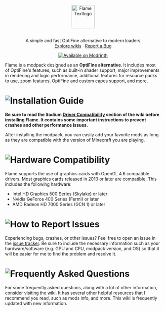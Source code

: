 <div align="center">
  <a href="https://github.com/DKevinn/Flame">
    <img src="https://cdn.modrinth.com/data/cached_images/fa6cbceb545ec5d57bba0cb2d3469a2a9c0dd438.png" alt="Flame Textlogo" height="75">
  </a>
  <br />
  <br />
  <p align="center">
    A simple and fast OptiFine alternative to modern loaders
    <br />
    <a href="https://github.com/DKevinn/Flame/wiki">Explore wikis</a>
    ·
    <a href="https://github.com/DKevinn/Flame/issues">Report a Bug</a>
  </p>
  <a href="https://modrinth.com/modpack/flame"><img src="https://cdn.jsdelivr.net/npm/@intergrav/devins-badges@3/assets/compact/available/modrinth_vector.svg" alt="Available on Modrinth"></a>
</div>

Flame is a modpack designed as an **OptiFine alternative**. It includes most of OptiFine's features, such as built-in shader support, major improvements in rendering and logic performance, additional features for resource packs to use, zoom features, OptiFine and custom capes support, and [more](https://github.com/DKevinn/Flame/wiki/Give-up-OptiFine).
# ![Installation Guide](https://cdn.modrinth.com/data/cached_images/81bf314e71d0695397f9bb166d86bc1a8472a869.png)
**Be sure to read the Sodium [Driver Compatibility](https://github.com/CaffeineMC/sodium/wiki/Driver-Compatibility) section of the wiki before installing Flame. It contains some important instructions to prevent crashes and other performance issues.**

After installing the modpack, you can easily add your favorite mods as long as they are compatible with the version of Minecraft you are playing.
# ![Hardware Compatibility](https://cdn.modrinth.com/data/cached_images/c62d21a72850c07c222fa1327f9d15ebe08a0cc2.png)
Flame supports the use of graphics cards with OpenGL 4.6 compatible drivers. Most graphics cards released in 2010 or later are compatible. This includes the following hardware:
- Intel HD Graphics 500 Series (Skylake) or later
- Nvidia GeForce 400 Series (Fermi) or later
- AMD Radeon HD 7000 Series (GCN 1) or later
# ![How to Report Issues](https://cdn.modrinth.com/data/cached_images/8ccb01fe5ec6270f5725a0edf3f3a8430b65228f.png)
Experiencing bugs, crashes, or other issues? Feel free to open an issue in the [issue tracker](https://github.com/DKevinn/Flame/issues). Be sure to include the necessary information such as your hardware/software (e.g. GPU and CPU, modpack version, and OS) so that it will be easier for me to find the problem and resolve it.
# ![Frequently Asked Questions](https://cdn.modrinth.com/data/cached_images/b6891d898c7001bf4a35c54fa91997aa3da4f5e7.png)
For some frequently asked questions, along with a lot of other information, consider visiting the [wiki](https://github.com/DKevinn/Flame/wiki). It has several other helpful resources that I recommend you read, such as mods info, and more. This wiki is frequently updated with new information.

